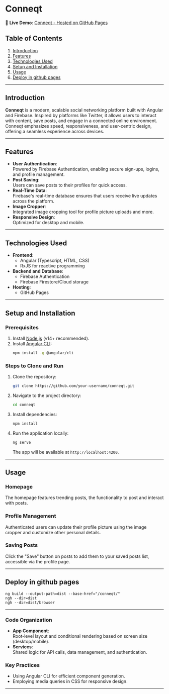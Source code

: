 # **Conneqt**  

🚀 **Live Demo**: [Conneqt - Hosted on GitHub Pages](https://lubenstefano.github.io/conneqt/home)  

## **Table of Contents**  
1. [Introduction](#introduction)  
2. [Features](#features)  
3. [Technologies Used](#technologies-used)  
4. [Setup and Installation](#setup-and-installation)  
5. [Usage](#usage)  
6. [Deploy in github pages](#Deploy-in-github-pages)  


---

## **Introduction**  
**Conneqt** is a modern, scalable social networking platform built with Angular and Firebase. Inspired by platforms like Twitter, it allows users to interact with content, save posts, and engage in a connected online environment. Conneqt emphasizes speed, responsiveness, and user-centric design, offering a seamless experience across devices.  

---

## **Features**  
- **User Authentication**:  
  Powered by Firebase Authentication, enabling secure sign-ups, logins, and profile management.  
- **Post Saving**:  
  Users can save posts to their profiles for quick access.  
- **Real-Time Data**:  
  Firebase's real-time database ensures that users receive live updates across the platform.  
- **Image Cropper**:  
  Integrated image cropping tool for profile picture uploads and more.  
- **Responsive Design**:  
  Optimized for desktop and mobile.  

---

## **Technologies Used**  
- **Frontend**:  
  - Angular (Typescript, HTML, CSS)  
  - RxJS for reactive programming  
- **Backend and Database**:  
  - Firebase Authentication  
  - Firebase Firestore/Cloud storage
- **Hosting**:  
  - GitHub Pages  

---

## **Setup and Installation**  

### **Prerequisites**  
1. Install [Node.js](https://nodejs.org/) (v14+ recommended).  
2. Install [Angular CLI](https://angular.io/cli):  
   ```bash  
   npm install -g @angular/cli  
   ```  

### **Steps to Clone and Run**  
1. Clone the repository:  
   ```bash  
   git clone https://github.com/your-username/conneqt.git  
   ```  

2. Navigate to the project directory:  
   ```bash  
   cd conneqt  
   ```  

3. Install dependencies:  
   ```bash  
   npm install  
   ```  

4. Run the application locally:  
   ```bash  
   ng serve  
   ```  
   The app will be available at `http://localhost:4200`.  


---

## **Usage**  

### **Homepage**  
The homepage features trending posts, the functionality to post and interact with posts.  

### **Profile Management**  
Authenticated users can update their profile picture using the image cropper and customize other personal details.  

### **Saving Posts**  
Click the "Save" button on posts to add them to your saved posts list, accessible via the profile page.  

---

## **Deploy in github pages**  
```
ng build --output-path=dist --base-href="/conneqt/"
ngh --dir=dist
ngh --dir=dist/browser

```

---


### **Code Organization**  
- **App Component**:  
  Root-level layout and conditional rendering based on screen size (desktop/mobile).  
- **Services**:  
  Shared logic for API calls, data management, and authentication.  

### **Key Practices**  
- Using Angular CLI for efficient component generation.  
- Employing media queries in CSS for responsive design.  

---
